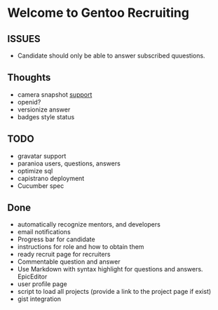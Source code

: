 Welcome to Gentoo Recruiting
=============================

ISSUES
--------

* Candidate should only be able to answer subscribed quuestions.

Thoughts
--------

* camera snapshot [support](https://github.com/leemachin/say-cheese/blob/master/say-cheese.js)
* openid?
* versionize answer
* badges style status

TODO
--------

* gravatar support
* paranioa users, questions, answers
* optimize sql
* capistrano deployment
* Cucumber spec

Done
-----------

* automatically recognize mentors, and developers
* email notifications
* Progress bar for candidate
* instructions for role and how to obtain them
* ready recruit page for recruiters
* Commentable question and answer
* Use Markdown with syntax highlight for questions and answers.
  EpicEditor
* user profile page
* script to load all projects (provide a link to the project page if
  exist)
* gist integration
